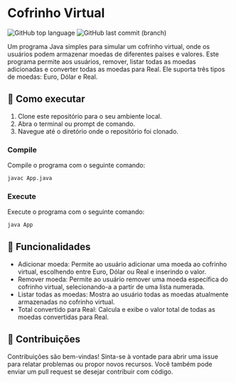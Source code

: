 # Cofrinho Virtual

![GitHub top language](https://img.shields.io/github/languages/top/NFTSZ/cofrinho-java)
![GitHub last commit (branch)](https://img.shields.io/github/last-commit/NFTSZ/cofrinho-java/master)

Um programa Java simples para simular um cofrinho virtual, onde os usuários podem armazenar moedas de diferentes países e valores.
Este programa permite aos usuários, remover, listar todas as moedas adicionadas e converter todas as moedas para Real. Ele suporta três tipos de moedas: Euro, Dólar e Real.

## 🔨 Como executar

1. Clone este repositório para o seu ambiente local.
2. Abra o terminal ou prompt de comando.
3. Navegue até o diretório onde o repositório foi clonado.

### Compile

Compile o programa com o seguinte comando:

```bash
javac App.java
```

### Execute

Execute o programa com o seguinte comando:

```java
java App
```

## 📃 Funcionalidades

- Adicionar moeda: Permite ao usuário adicionar uma moeda ao cofrinho virtual, escolhendo entre Euro, Dólar ou Real e inserindo o valor.
- Remover moeda: Permite ao usuário remover uma moeda específica do cofrinho virtual, selecionando-a a partir de uma lista numerada.
- Listar todas as moedas: Mostra ao usuário todas as moedas atualmente armazenadas no cofrinho virtual.
- Total convertido para Real: Calcula e exibe o valor total de todas as moedas convertidas para Real.

## 💞 Contribuições

Contribuições são bem-vindas! Sinta-se à vontade para abrir uma issue para relatar problemas ou propor novos recursos.
Você também pode enviar um pull request se desejar contribuir com código.

